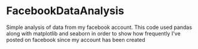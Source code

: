 # FacebookDataAnalysis
Simple analysis of data from my facebook account.
This code used pandas along with matplotlib and seaborn in order to show how frequently I've posted on facebook since my account has been created
